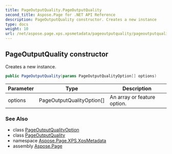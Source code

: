 ```yaml
---
title: PageOutputQuality.PageOutputQuality
second_title: Aspose.Page for .NET API Reference
description: PageOutputQuality constructor. Creates a new instance
type: docs
weight: 10
url: /net/aspose.page.xps.xpsmetadata/pageoutputquality/pageoutputquality/
---
```

## PageOutputQuality constructor

Creates a new instance.

```csharp
public PageOutputQuality(params PageOutputQualityOption[] options)
```

| Parameter | Type | Description |
| --- | --- | --- |
| options | PageOutputQualityOption[] | An array or feature option. |

### See Also

* class [PageOutputQualityOption](../../pageoutputquality.pageoutputqualityoption/)
* class [PageOutputQuality](../)
* namespace [Aspose.Page.XPS.XpsMetadata](../../pageoutputquality/)
* assembly [Aspose.Page](../../../)


